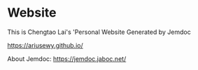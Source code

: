 # Website

This is Chengtao Lai's 'Personal Website Generated by Jemdoc

https://ariusewy.github.io/

About Jemdoc: https://jemdoc.jaboc.net/
